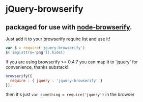 # jQuery-browserify
## packaged for use with [node-browserify](https://github.com/substack/node-browserify).

Just add it to your browserify require list and use it!

````javascript
var $ = require('jquery-browserify')
$('img[attr$='png']).hide()
````

If you are using browserify >= 0.4.7 you can map it to 'jquery' for convenience, thanks substack!

````javascript
browserify({
  require : { jquery : 'jquery-browserify' }
});
````

then it's just `var something = require('jquery')` in the browser